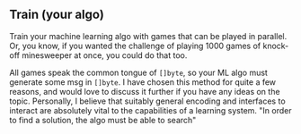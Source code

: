 ## Train (your algo)

Train your machine learning algo with games that can be played in parallel. Or, you know, if you wanted the challenge of playing 1000 games of knock-off minesweeper at once, you could do that too.

All games speak the common tongue of `[]byte`, so your ML algo must generate some msg in `[]byte`. I have chosen this method for quite a few reasons, and would love to discuss it further if you have any ideas on the topic. Personally, I believe that suitably general encoding and interfaces to interact are absolutely vital to the capabilities of a learning system. "In order to find a solution, the algo must be able to search"

